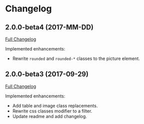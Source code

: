 
Changelog
=========

2.0.0-beta4 (2017-MM-DD)
------------------------

[Full Changelog](https://github.com/contao-bootstrap/layout/compare/2.0.0-beta3...2.0.0-beta4)

Implemented enhancements:
 
 - Rewrite `rounded` and `rounded-*` classes to the picture element.


2.0.0-beta3 (2017-09-29)
------------------------

[Full Changelog](https://github.com/contao-bootstrap/layout/compare/2.0.0-beta2...2.0.0-beta3)

Implemented enhancements:

 - Add table and image class replacements.
 - Rewrite css classes modifier to a filter.
 - Update readme and add changelog. 

